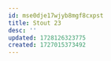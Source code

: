 ```yaml
---
id: mse0dje17wjyb8mgf8cxpst
title: Stout 23
desc: ''
updated: 1728126323775
created: 1727015373492
---
```

